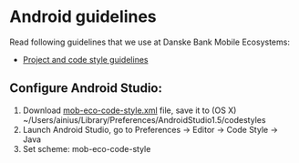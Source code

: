# Android guidelines

Read following guidelines that we use at Danske Bank Mobile Ecosystems:

* [Project and code style guidelines](project_and_code_guidelines.md)


## Configure Android Studio:

1. Download [mob-eco-code-style.xml](mob-eco-code-style.xml) file, save it to (OS X) ~/Users/ainius/Library/Preferences/AndroidStudio1.5/codestyles
2. Launch Android Studio, go to Preferences -> Editor -> Code Style -> Java
3. Set scheme: mob-eco-code-style
